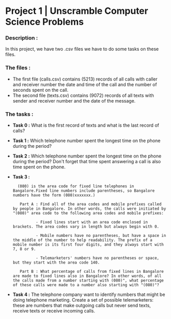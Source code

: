 # Project 1 | Unscramble Computer Science Problems

### Description :
In this project, we have two .csv files we have to do some tasks on these files.

### The files :
- The first file (calls.csv) contains (5213) records of all calls with caller and receiver number the date and time of the call and the number 
of seconds spent on the call.
- The second file (texts.csv) contains (9072) records of all texts with sender and receiver number  and the date of the message.

### The tasks :

- **Task 0 :**  What is the first record of texts and what is the last record of calls?
- **Task 1 :**  Which telephone number spent the longest time on the phone during the period?
- **Task 2 :**  Which telephone number spent the longest time on the phone during the period? Don't forget that time spent answering a call is also
 time spent on the phone.
- **Task 3 :** 

        (080) is the area code for fixed line telephones in Bangalore.Fixed line numbers include parentheses, so Bangalore numbers have the form (080)xxxxxxx.)

         Part A : Find all of the area codes and mobile prefixes called by people in Bangalore. In other words, the calls were initiated by "(080)" area code to the following area codes and mobile prefixes:

                - Fixed lines start with an area code enclosed in brackets. The area codes vary in length but always begin with 0.
   
                - Mobile numbers have no parentheses, but have a space in the middle of the number to help readability. The prefix of a mobile number is its first four digits, and they always start with 7, 8 or 9.
   
                - Telemarketers' numbers have no parentheses or space, but they start with the area code 140.
 
         Part B : What percentage of calls from fixed lines in Bangalore are made to fixed lines also in Bangalore? In other words, of all the calls made from a number starting with (080)", what percentage of these calls were made to a number also starting with "(080)"?
   
- **Task 4 :** The telephone company want to identify numbers that might be doing telephone marketing. Create a set of possible telemarketers: 
these are numbers that make outgoing calls but never send texts, receive texts or receive incoming calls.
